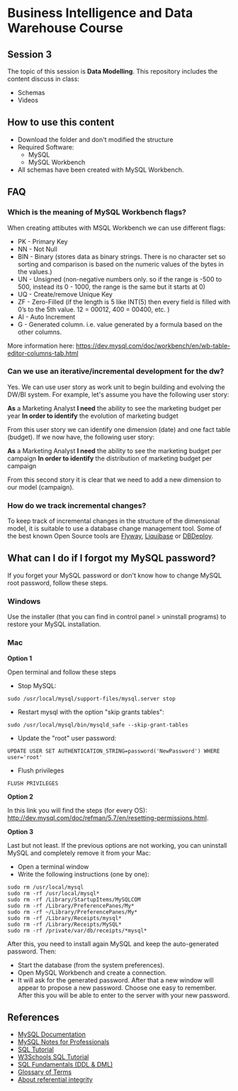 # Business Intelligence and Data Warehouse Course

## Session 3

The topic of this session is **Data Modelling**. This repository includes the content discuss in class:

  - Schemas
  - Videos

## How to use this content

  - Download the folder and don't modified the structure
  - Required Software:
	  - MySQL
	  - MySQL Workbench
  - All schemas have been created with MySQL Workbench.

## FAQ

### Which is the meaning of MySQL Workbench flags? 

When creating attibutes with MSQL Workbench we can use different flags:

  - PK - Primary Key
  - NN - Not Null
  - BIN - Binary (stores data as binary strings. There is no character set so sorting and comparison is based on the numeric values of the bytes in the values.)
  - UN - Unsigned (non-negative numbers only. so if the range is -500 to 500, instead its 0 - 1000, the range is the same but it starts at 0)
  - UQ - Create/remove Unique Key
  - ZF - Zero-Filled (if the length is 5 like INT(5) then every field is filled with 0’s to the 5th value. 12 = 00012, 400 = 00400, etc. )
  - AI - Auto Increment
  - G - Generated column. i.e. value generated by a formula based on the other columns.
  
More information here: https://dev.mysql.com/doc/workbench/en/wb-table-editor-columns-tab.html

### Can we use an iterative/incremental development for the dw?

Yes. We can use user story as work unit to begin building and evolving the DW/BI system. For example, let's assume you have the following user story:
 
**As** a Marketing Analyst
**I need** the ability to see the marketing budget per year
**In order to identify** the evolution of marketing budget

From this user story we can identify one dimension (date) and one fact table (budget). If we now have, the following user story:

**As** a Marketing Analyst
**I need** the ability to see the marketing budget per campaign
**In order to identify** the distribution of marketing budget per campaign

From this second story it is clear that we need to add a new dimension to our model (campaign).

### How do we track incremental changes?

To keep track of incremental changes in the structure of the dimensional model, it is suitable to use a database change management tool. Some of the best known Open Source tools are [Flyway](https://flywaydb.org/), [Liquibase](http://www.liquibase.org/) or [DBDeploy](http://dbdeploy.com/).

## What can I do if I forgot my MySQL password?

If you forget your MySQL password or don't know how to change MySQL root password, follow these steps.

### Windows

Use the installer (that you can find in control panel > uninstall programs) to restore your MySQL installation.

### Mac

**Option 1**

Open terminal and follow these steps

 - Stop MySQL:

``` 
sudo /usr/local/mysql/support-files/mysql.server stop
``` 

  - Restart mysql with the option "skip grants tables":

``` 
sudo /usr/local/mysql/bin/mysqld_safe --skip-grant-tables
``` 

  - Update the "root" user password:

``` 
UPDATE USER SET AUTHENTICATION_STRING=password('NewPassword') WHERE user='root'
``` 

 - Flush privileges

``` 
FLUSH PRIVILEGES
``` 

**Option 2**

In this link you will find the steps (for every OS): http://dev.mysql.com/doc/refman/5.7/en/resetting-permissions.html. 

**Option 3**

Last but not least. If the previous options are not working, you can uninstall MySQL and completely remove it from your Mac:

  - Open a terminal window
  - Write the following instructions (one by one):

```  
sudo rm /usr/local/mysql
sudo rm -rf /usr/local/mysql*
sudo rm -rf /Library/StartupItems/MySQLCOM
sudo rm -rf /Library/PreferencePanes/My*
sudo rm -rf ~/Library/PreferencePanes/My*
sudo rm -rf /Library/Receipts/mysql*
sudo rm -rf /Library/Receipts/MySQL*
sudo rm -rf /private/var/db/receipts/*mysql*
``` 

After this, you need to install again MySQL and keep the auto-generated password. Then:

 - Start the database (from the system preferences).
 - Open MySQL Workbench and create a connection. 
 - It will ask for the generated password. After that a new window will appear to propose a new password. Choose one easy to remember. After this you will be able to enter to the server with your new password.
 
## References

  - [MySQL Documentation](https://dev.mysql.com/doc/)
  - [MySQL Notes for Professionals](http://books.goalkicker.com/MySQLBook/)
  - [SQL Tutorial](http://www.sqltutorial.org/)
  - [W3Schools SQL Tutorial](https://www.w3schools.com/sql/default.asp)
  - [SQL Fundamentals (DDL & DML)](https://www.thoughtco.com/sql-fundamentals-1019780)
  - [Glossary of Terms](https://www.thoughtco.com/databases-glossary-1019603)
  - [About referential integrity](https://www.thoughtco.com/referential-integrity-definition-1019181)
